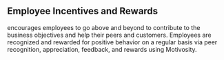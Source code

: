 ## Employee Incentives and Rewards

 encourages employees to go above and beyond to contribute
to the business objectives and help their peers and customers. Employees are
recognized and rewarded for positive behavior on a regular basis via peer
recognition, appreciation, feedback, and rewards using Motivosity.
